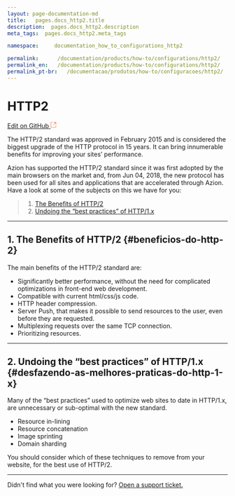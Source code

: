 ```yaml
---
layout: page-documentation-md
title:   pages.docs_http2.title 
description:  pages.docs_http2.description 
meta_tags:  pages.docs_http2.meta_tags 

namespace:     documentation_how_to_configurations_http2

permalink:      /documentation/products/how-to/configurations/http2/
permalink_en:   /documentation/products/how-to/configurations/http2/
permalink_pt-br:   /documentacao/produtos/how-to/configuracoes/http2/
---
```

# HTTP2

[Edit on GitHub <svg width="14" height="14" xmlns="http://www.w3.org/2000/svg"><g fill="none" stroke="#F3652B"><path d="M4.81.71H.672v11.43H12.1V8.001" stroke-width=".8"/><path d="M6.87.786h5.155V5.94M6.31 6.5L12.026.786"/></g></svg>](https://github.com/aziontech/docs_en/edit/master/how-to/configurations/http2/index.md)

The HTTP/2 standard was approved in February 2015 and is considered the biggest upgrade of the HTTP protocol in 15 years. It can bring innumerable benefits for improving your sites’ performance.

Azion has supported the HTTP/2 standard since it was first adopted by the main browsers on the market and, from Jun 04, 2018, the new protocol has been used for all sites and applications that are accelerated through Azion. Have a look at some of the subjects on this we have for you:

> 1. [The Benefits of HTTP/2](#beneficios-do-http-2)
> 2. [Undoing the “best practices” of HTTP/1.x](#desfazendo-as-melhores-praticas-do-http-1-x)

---

## 1. The Benefits of HTTP/2 {#beneficios-do-http-2}

The main benefits of the HTTP/2 standard are:

* Significantly better performance, without the need for complicated optimizations in front-end web development.
* Compatible with current html/css/js code.
* HTTP header compression.
* Server Push, that makes it possible to send resources to the user, even before they are requested.
* Multiplexing requests over the same TCP connection.
* Prioritizing resources.

---

## 2. Undoing the “best practices” of HTTP/1.x {#desfazendo-as-melhores-praticas-do-http-1-x}

Many of the “best practices” used to optimize web sites to date in HTTP/1.x, are unnecessary or sub-optimal with the new standard.

* Resource in-lining
* Resource concatenation
* Image sprinting
* Domain sharding

You should consider which of these techniques to remove from your website, for the best use of HTTP/2.

---

Didn't find what you were looking for? [Open a support ticket.](https://tickets.azion.com/)  
